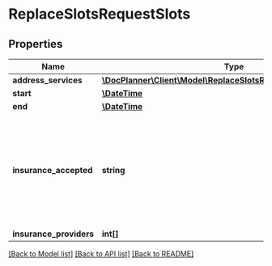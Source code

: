 # ReplaceSlotsRequestSlots

## Properties
Name | Type | Description | Notes
------------ | ------------- | ------------- | -------------
**address_services** | [**\DocPlanner\Client\Model\ReplaceSlotsRequestAddressServices[]**](ReplaceSlotsRequestAddressServices.md) |  | [optional] 
**start** | [**\DateTime**](\DateTime.md) |  | [optional] 
**end** | [**\DateTime**](\DateTime.md) |  | [optional] 
**insurance_accepted** | **string** | Accepted insurance configuration. If **with-insurance-only** is passed, **insurance_providers** field MUST NOT be empty. If **without-insurance-only** is passed, **insurance_providers** MUST be empty | [optional] [default to 'with-and-without-insurance']
**insurance_providers** | **int[]** |  | [optional] 

[[Back to Model list]](../../README.md#documentation-for-models) [[Back to API list]](../../README.md#documentation-for-api-endpoints) [[Back to README]](../../README.md)


